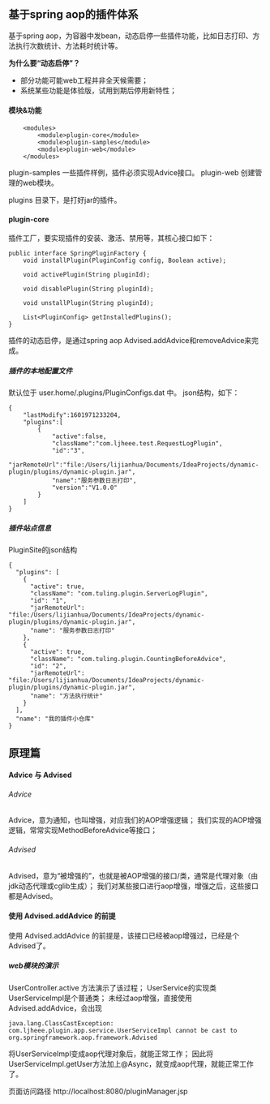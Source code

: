 ## 基于spring aop的插件体系
基于spring aop，为容器中发bean，动态启停一些插件功能，比如日志打印、方法执行次数统计、方法耗时统计等。

**为什么要“动态启停”？**
- 部分功能可能web工程并非全天候需要；
- 系统某些功能是体验版，试用到期后停用新特性；

#### 模块&功能
````
    <modules>
        <module>plugin-core</module>
        <module>plugin-samples</module>
        <module>plugin-web</module>
    </modules>
````
plugin-samples 一些插件样例，插件必须实现Advice接口。
plugin-web 创建管理的web模块。

plugins 目录下，是打好jar的插件。


#### plugin-core
插件工厂，要实现插件的安装、激活、禁用等，其核心接口如下：
```
public interface SpringPluginFactory {
    void installPlugin(PluginConfig config, Boolean active);

    void activePlugin(String pluginId);

    void disablePlugin(String pluginId);

    void unstallPlugin(String pluginId);

    List<PluginConfig> getInstalledPlugins();
}
```
插件的动态启停，是通过spring aop Advised.addAdvice和removeAdvice来完成。

##### 插件的本地配置文件
默认位于 user.home/.plugins/PluginConfigs.dat 中。
json结构，如下：
```
{
	"lastModify":1601971233204,
	"plugins":[
		{
			"active":false,
			"className":"com.ljheee.test.RequestLogPlugin",
			"id":"3",
			"jаrRеmоtеUrl":"file:/Users/lijianhua/Documents/IdeaProjects/dynamic-plugin/plugins/dynamic-plugin.jar",
			"name":"服务参数日志打印",
			"version":"V1.0.0"
		}
	]
}
```

##### 插件站点信息
PluginSite的json结构
```
{
  "plugins": [
    {
      "active": true,
      "className": "com.tuling.plugin.ServerLogPlugin",
      "id": "1",
      "jarRemoteUrl": "file:/Users/lijianhua/Documents/IdeaProjects/dynamic-plugin/plugins/dynamic-plugin.jar",
      "name": "服务参数日志打印"
    },
    {
      "active": true,
      "className": "com.tuling.plugin.CountingBeforeAdvice",
      "id": "2",
      "jarRemoteUrl": "file:/Users/lijianhua/Documents/IdeaProjects/dynamic-plugin/plugins/dynamic-plugin.jar",
      "name": "方法执行统计"
    }
  ],
  "name": "我的插件小仓库"
}
```

## 原理篇
#### Advice 与 Advised
###### Advice
Advice，意为通知，也叫增强，对应我们的AOP增强逻辑；
我们实现的AOP增强逻辑，常常实现MethodBeforeAdvice等接口；

###### Advised
Advised，意为“被增强的”，也就是被AOP增强的接口/类，通常是代理对象（由jdk动态代理或cglib生成）；
我们对某些接口进行aop增强，增强之后，这些接口都是Advised。


#### 使用 Advised.addAdvice 的前提
使用 Advised.addAdvice 的前提是，该接口已经被aop增强过，已经是个Advised了。

##### web模块的演示
UserController.active 方法演示了该过程；
UserService的实现类UserServiceImpl是个普通类；
未经过aop增强，直接使用Advised.addAdvice，会出现
```
java.lang.ClassCastException: com.ljheee.plugin.app.service.UserServiceImpl cannot be cast to org.springframework.aop.framework.Advised
```
将UserServiceImpl变成aop代理对象后，就能正常工作；
因此将UserServiceImpl.getUser方法加上@Async，就变成aop代理，就能正常工作了。


页面访问路径
http://localhost:8080/pluginManager.jsp
